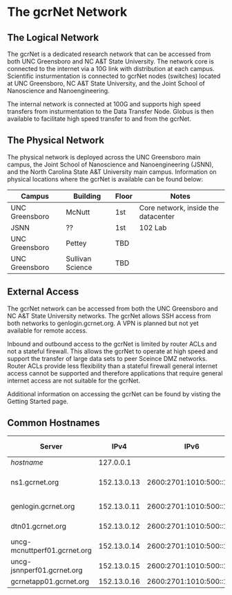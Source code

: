 # The gcrNet Network

## The Logical Network

The gcrNet is a dedicated research network that can be accessed from both UNC Greensboro and NC A&T State University. The network core is connected to the internet via a 10G link with distribution at each campus. Scientific insturmentation is connected to gcrNet nodes (switches) located at UNC Greensboro, NC A&T State University, and the Joint School of Nanoscience and Nanoengineering.

The internal network is connected at 100G and supports high speed transfers from insturmentation to the Data Transfer Node. Globus is then available to facilitate high speed transfer to and from the gcrNet.

## The Physical Network

The physical network is deployed across the UNC Greensboro main campus, the Joint School of Nanoscience and Nanoengineering (JSNN), and the North Carolina State A&T University main campus. Information on physical locations where the gcrNet is available can be found below:

| Campus | Building | Floor | Notes |
| ----- | -------- | ----- | ----- |
| UNC Greensboro | McNutt | 1st | Core network, inside the datacenter |
| JSNN | ?? | 1st | 102 Lab |
| UNC Greensboro | Pettey | TBD | |
| UNC Greensboro | Sullivan Science | TBD | |

## External Access

The gcrNet network can be accessed from both the UNC Greensboro and NC A&T State University networks. The gcrNet allows SSH access from both networks to genlogin.gcrnet.org. A VPN is planned but not yet available for remote access. 

Inbound and outbound access to the gcrNet is limited by router ACLs and not a stateful firewall. This allows the gcrNet to operate at high speed and support the transfer of large data sets to peer Sceince DMZ networks. Router ACLs provide less flexibility than a stateful firewall general internet access cannot be supported and therefore applications that require general internet access are not suitable for the gcrNet.

Additional information on accessing the gcrNet can be found by visting the Getting Started page.

## Common Hostnames

| Server | IPv4 | IPv6 | Accessible From | Description |
| ------ | ---- | ---- | --------------- | ----------- |
| *hostname* | 127.0.0.1 | | Internal | What does it do? |
| ns1.gcrnet.org | 152.13.0.13 | 2600:2701:1010:500::100 | External | IPAM, DNS, NAT64 server for gcrNet
| genlogin.gcrnet.org | 152.13.0.11 | 2600:2701:1010:500::110 | External | General Login Node
| dtn01.gcrnet.org | 152.13.0.12 | 2600:2701:1010:500::111 | External | Data Transfer Node - Globus
| uncg-mcnuttperf01.gcrnet.org | 152.13.0.14 | 2600:2701:1010:500::112 | External | PerfSonar Node (McNutt)
| uncg-jsnnperf01.gcrnet.org | 152.13.0.15 | 2600:2701:1010:500::113 | External | PerfSonar Node (JSNN)
| gcrnetapp01.gcrnet.org | 152.13.0.16 | 2600:2701:1010:500::114 | External | LDAP/COmanage

